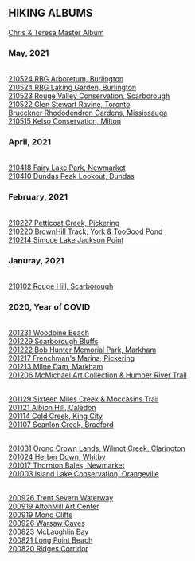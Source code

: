 ## HIKING ALBUMS

[Chris & Teresa Master Album](https://photos.app.goo.gl/qxSodZa3E4CNiKdm7)

### May, 2021
<br>[210524 RBG Arboretum, Burlington](https://photos.app.goo.gl/dBFPRBaRjcESNbyf6)
<br>[210524 RBG Laking Garden, Burlington](https://photos.app.goo.gl/rttBpNPn5ZU7Yr9G6)
<br>[210523 Rouge Valley Conservation, Scarborough](https://photos.app.goo.gl/35KKcysUoUJXcAN7A)
<br>[210522 Glen Stewart Ravine, Toronto](https://photos.app.goo.gl/K2v93XxvgnwPx7oy9)
<br>[Brueckner Rhododendron Gardens, Mississauga](https://photos.app.goo.gl/B5GgoVt9MudYyYda6)
<br>[210515 Kelso Conservation, Milton](https://photos.app.goo.gl/4GDRqVH4oZXxwkPT8)

### April, 2021
<br>[210418 Fairy Lake Park, Newmarket](https://photos.app.goo.gl/adfna92kQfZCiDeM7)
<br>[210410 Dundas Peak Lookout, Dundas](https://photos.app.goo.gl/XqsowZrrefFXtTFK7)

### February, 2021
<br>[210227 Petticoat Creek, Pickering](https://photos.app.goo.gl/mEG3ksPqKM8QV1wR9)
<br>[210220 BrownHill Track, York & TooGood Pond](https://photos.app.goo.gl/2R9rNTQaaN3JWmzF7)
<br>[210214 Simcoe Lake Jackson Point](https://photos.app.goo.gl/caNM6tQm1ChkiQf29)

### Januray, 2021
<br>[210102 Rouge Hill, Scarborough](https://photos.app.goo.gl/96D39ugX88qaXCD48)

### 2020, Year of COVID
<br>[201231 Woodbine Beach](https://photos.app.goo.gl/cZBXhwQrZjY7knfT8)
<br>[201229 Scarborough Bluffs](https://photos.app.goo.gl/MRL8xxFobL7sos3d8)
<br>[201222 Bob Hunter Memorial Park, Markham](https://photos.app.goo.gl/ETfqTHyRnEGndWjK8)
<br>[201217 Frenchman's Marina, Pickering](https://photos.app.goo.gl/mqF4ZA1FuxaFXiFV8)
<br>[201213 Milne Dam, Markham](https://photos.app.goo.gl/CuSVVH7bZ7jKU5jA9)
<br>[201206 McMichael Art Collection & Humber River Trail](https://photos.app.goo.gl/ZtENqcHGaFzvkmGc6)

<br>[201129 Sixteen Miles Creek & Moccasins Trail](https://photos.app.goo.gl/uLhvFa9Pf94tuGZM9)
<br>[201121 Albion Hill, Caledon](https://photos.app.goo.gl/6vix9UJC8VTfXrZW8)
<br>[201114 Cold Creek, King City](https://photos.app.goo.gl/bSPLz7wQbDYvdgp2A)
<br>[201107 Scanlon Creek, Bradford](https://photos.app.goo.gl/SqQatEyrwGeX7ihe7)

<br>[201031 Orono Crown Lands, Wilmot Creek, Clarington](https://photos.app.goo.gl/WhPjUmqLAkmfdGU97)
<br>[201024 Herber Down, Whitby](https://photos.app.goo.gl/sDVWWBGDnsv9kZue6)
<br>[201017 Thornton Bales, Newmarket](https://photos.app.goo.gl/zcdKpSDgdDZXvZXL7)
<br>[201003 Island Lake Conservation, Orangeville](https://photos.app.goo.gl/eSfLV9Rj6pHFVUya7)

<br>[200926 Trent Severn Waterway](https://photos.app.goo.gl/kmsiL4GVgaXzYZsz5)
<br>[200919 AltonMill Art Center](https://photos.app.goo.gl/pYChnZXrcWLAZVnT8)
<br>[200919 Mono Cliffs](https://photos.app.goo.gl/dbfh7d83p5p4mXvQ6)
<br>[200926 Warsaw Caves](https://photos.app.goo.gl/R6vNCvKzq21QBeE29)
<br>[200823 McLaughlin Bay](https://photos.app.goo.gl/2ctyuHy4SzxR75n27)
<br>[200821 Long Point Beach](https://photos.app.goo.gl/97hquUNptFVkYqS87)
<br>[200820 Ridges Corridor](https://photos.app.goo.gl/zG4pzKNpzoRAtrjs8)

<br>[]()
<br>[]()
<br>[]()
<br>[]()
<br>[]()
<br>[]()
<br>[]()
<br>[]()
<br>[]()
<br>[]()
